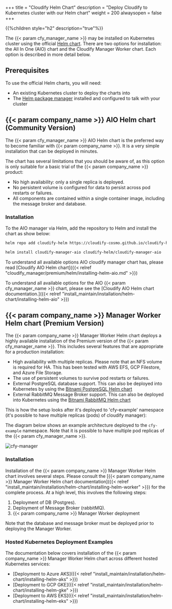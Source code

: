 +++
title = "Cloudify Helm Chart"
description = "Deploy Cloudify to Kubernetes cluster with our Helm chart"
weight = 200
alwaysopen = false
+++

{{%children style="h2" description="true"%}}

The {{< param cfy_manager_name >}} may be installed on Kubernetes cluster using the official [Helm chart](https://github.com/cloudify-cosmo/cloudify-helm). There are two options for installation: the All In One (AIO) chart and the Cloudify Manager Worker chart. Each option is described in more detail below.

## Prerequisites
To use the official Helm charts, you will need:

* An existing Kubernetes cluster to deploy the charts into
* The [Helm package manager](https://helm.sh/) installed and configured to talk with your cluster

## {{< param company_name >}} AIO Helm chart (Community Version)

The {{< param cfy_manager_name >}} AIO Helm chart is the preferred way to become familiar with {{< param company_name >}}. It is a very simple installation that can be deployed in minutes.

The chart has several limitations that you should be aware of, as this option is only suitable for a basic trial of the {{< param company_name >}} product:

* No high availability: only a single replica is deployed.
* No persistent volume is configured for data to persist across pod restarts or failures.
* All components are contained within a single container image, including the message broker and database.

### Installation

To the AIO manager via Helm, add the repository to Helm and install the chart as show below:

```bash
helm repo add cloudify-helm https://cloudify-cosmo.github.io/cloudify-helm

helm install cloudify-manager-aio cloudify-helm/cloudify-manager-aio
```

To understand all available options AIO cloudify manager chart has, please read [Cloudify AIO Helm chart]({{< relref "cloudify_manager/premium/helm/installing-helm-aio.md" >}})

To understand all available options for the AIO {{< param cfy_manager_name >}} chart, please see the [Cloudify AIO Helm chart documentation.]({{< relref "install_maintain/installation/helm-chart/installing-helm-aio" >}})

## {{< param company_name >}} Manager Worker Helm chart (Premium Version)

The {{< param company_name >}} Manager Worker Helm chart deploys a highly available installation of the Premium version of the {{< param cfy_manager_name >}}. This includes several features that are appropriate for a production installation:

* High availability with multiple replicas. Please note that an NFS volume is required for HA. This has been tested with AWS EFS, GCP Filestore, and Azure File Storage.
* The use of persistent volumes to survive pod restarts or failures.
* External PostgreSQL database support. This can also be deployed into Kubernetes by using the [Bitnami PostgreSQL Helm chart](https://github.com/bitnami/charts/tree/master/bitnami/postgresql)
* External RabbitMQ Message Broker support. This can also be deployed into Kubernetes using the [Bitnami RabbitMQ Helm chart](https://github.com/bitnami/charts/tree/master/bitnami)

This is how the setup looks after it's deployed to 'cfy-example' namespace (it's possible to have multiple replicas (pods) of cloudify manager):

The diagram below shows an example architecture deployed to the `cfy-example` namespace. Note that it is possible to have multiple pod replicas of the {{< param cfy_manager_name >}}.

![cfy-manager](/images/helm/cfy-example.png)

### Installation

Installation of the {{< param company_name >}} Manager Worker Helm chart involves several steps. Please consult the [{{< param company_name >}} Manager Worker Helm chart documentation]({{< relref "install_maintain/installation/helm-chart/installing-helm-worker" >}}) for the complete process. At a high level, this involves the following steps:

1. Deployment of DB (Postgres).
2. Deployment of Message Broker (rabbitMQ).
3. {{< param company_name >}} Manager Worker deployment

Note that the database and message broker must be deployed prior to deploying the Manager Worker.

### Hosted Kubernetes Deployment Examples

The documentation below covers installation of the {{< param company_name >}} Manager Worker Helm chart across different hosted Kubernetes services:

* [Deployment to Azure AKS]({{< relref "install_maintain/installation/helm-chart/installing-helm-aks" >}})
* [Deployment to GCP GKE]({{< relref "install_maintain/installation/helm-chart/installing-helm-gke" >}})
* [Deployment to AWS EKS]({{< relref "install_maintain/installation/helm-chart/installing-helm-eks" >}})
